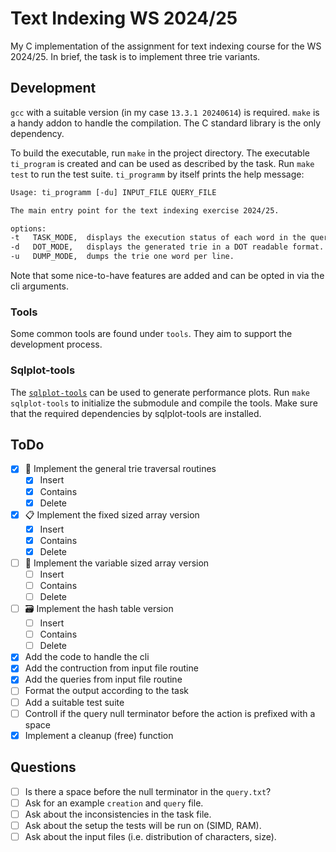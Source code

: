 # Text Indexing WS 2024/25

My C implementation of the assignment for text indexing course for the
WS 2024/25. In brief, the task is to implement three trie variants.

## Development

`gcc` with a suitable version (in my case `13.3.1 20240614`) is
required. `make` is a handy addon to handle the compilation. The C
standard library is the only dependency.

To build the executable, run `make` in the project directory. The
executable `ti_program` is created and can be used as described by the
task. Run `make test` to run the test suite. `ti_programm` by itself
prints the help message:

```txt
Usage: ti_programm [-du] INPUT_FILE QUERY_FILE

The main entry point for the text indexing exercise 2024/25.

options:
-t   TASK_MODE,  displays the execution status of each word in the query. One status per line. DEFAULT
-d   DOT_MODE,   displays the generated trie in a DOT readable format.
-u   DUMP_MODE,  dumps the trie one word per line.
```

Note that some nice-to-have features are added and can be opted in via
the cli arguments.

### Tools

Some common tools are found under `tools`. They aim to support the
development process.

### Sqlplot-tools

The [`sqlplot-tools`](https://github.com/bingmann/sqlplot-tools/) can
be used to generate performance plots. Run `make sqlplot-tools` to
initialize the submodule and compile the tools. Make sure that the
required dependencies by sqlplot-tools are installed.

## ToDo

- [x] 🌲 Implement the general trie traversal routines
  - [x] Insert
  - [x] Contains
  - [x] Delete
- [x] 📋 Implement the fixed sized array version
  - [x] Insert
  - [x] Contains
  - [x] Delete
- [ ] 📏 Implement the variable sized array version
  - [ ] Insert
  - [ ] Contains
  - [ ] Delete
- [ ] 🗃️  Implement the hash table version
  - [ ] Insert
  - [ ] Contains
  - [ ] Delete
- [x] Add the code to handle the cli
- [x] Add the contruction from input file routine
- [x] Add the queries from input file routine
- [ ] Format the output according to the task
- [ ] Add a suitable test suite
- [ ] Controll if the query null terminator before the action is
      prefixed with a space
- [x] Implement a cleanup (free) function

## Questions

- [ ] Is there a space before the null terminator in the `query.txt`?
- [ ] Ask for an example `creation` and `query` file.
- [ ] Ask about the inconsistencies in the task file.
- [ ] Ask about the setup the tests will be run on (SIMD, RAM).
- [ ] Ask about the input files (i.e. distribution of characters, size).
